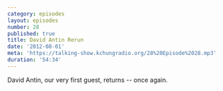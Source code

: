 ```yaml
---
category: episodes
layout: episodes
number: 28
published: true
title: David Antin Rerun
date: '2012-08-01'
meta: 'https://talking-show.kchungradio.org/28%20Episode%2028.mp3'
duration: '54:34'
---
```

David Antin, our very first guest, returns -- once again.
